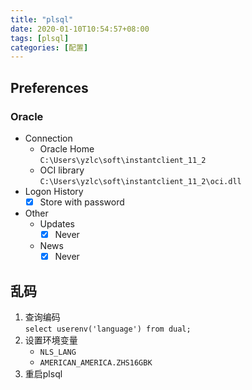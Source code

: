 ```yaml
---
title: "plsql"
date: 2020-01-10T10:54:57+08:00
tags: [plsql]
categories: [配置]
---
```


## Preferences
### Oracle
- Connection
  - Oracle Home  
    `C:\Users\yzlc\soft\instantclient_11_2`
  - OCI library  
    `C:\Users\yzlc\soft\instantclient_11_2\oci.dll`
- Logon History
  - [x] Store with password
- Other
  - Updates
    - [x] Never
  - News
    - [x] Never

## 乱码
1. 查询编码  
`select userenv('language') from dual;`
2. 设置环境变量
   - `NLS_LANG`
   - `AMERICAN_AMERICA.ZHS16GBK`
3. 重启plsql